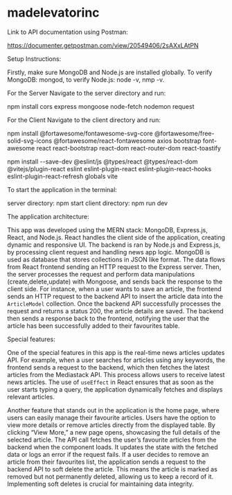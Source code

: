 # madelevatorinc

Link to API documentation using Postman:

https://documenter.getpostman.com/view/20549406/2sAXxLAtPN

Setup Instructions:

Firstly, make sure MongoDB and Node.js are installed globally.
To verify MongoDB: mongod, to verify Node.js: node -v, nmp -v.

For the Server
Navigate to the server directory and run:

npm install cors express mongoose node-fetch nodemon request

For the Client
Navigate to the client directory and run:

npm install @fortawesome/fontawesome-svg-core @fortawesome/free-solid-svg-icons @fortawesome/react-fontawesome axios bootstrap font-awesome react react-bootstrap react-dom react-router-dom react-toastify

npm install --save-dev @eslint/js @types/react @types/react-dom @vitejs/plugin-react eslint eslint-plugin-react eslint-plugin-react-hooks eslint-plugin-react-refresh globals vite

To start the application in the terminal:

server directory: npm start
client directory: npm run dev

The application architecture:

This app was developed using the MERN stack: MongoDB, Express.js, React, and Node.js. React handles the client side of the application,
creating dynamic and responsive UI. The backend is ran by Node.js and Express.js, by processing client request and handling news app logic.
MongoDB is used as database that stores collections in JSON like format. The data flows from React frontend sending an HTTP request to the
Express server. Then, the server processes the request and perform data manipulations (create,delete,update) with Mongoose, and sends back the response to the client side. For instance, when a user wants to save an article, the frontend sends an HTTP request to the backend API to insert the article data into  the `ArticleModel` collection. Once the backend API successfully processes the request and returns a status 200, the article details are saved. The backend then sends a response back to the frontend, notifying the user that the article has been successfully added to their favourites table.

Special features:

One of the special features in this app is the real-time news articles updates API. For example, when a user searches for articles using any keywords, the frontend sends a request to the backend, which then fetches the latest articles from the Mediastack API. This process allows users to receive latest news articles. The use of `useEffect` in React ensures that as soon as the user starts typing a query, the application dynamically fetches and displays relevant articles.

Another feature that stands out in the application is the home page, where users can easily manage their favourite articles. Users have the option to view more details or remove articles directly from the displayed table. By clicking “View More,” a new page opens, showcasing the full details of the selected article. The API call fetches the user’s favourite articles from the backend when the component loads. It updates the state with the fetched data or logs an error if the request fails. If a user decides to remove an article from their favourites list, the application sends a request to the backend API to soft delete the article. This means the article is marked as removed but not permanently deleted, allowing us to keep a record of it. Implementing soft deletes is crucial for maintaining data integrity.
